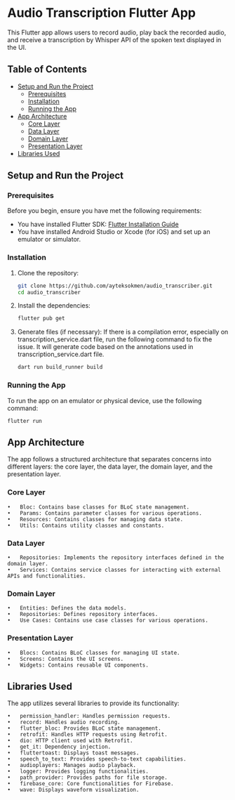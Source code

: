 # Audio Transcription Flutter App

This Flutter app allows users to record audio, play back the recorded audio, and receive a transcription by Whisper API
of the spoken text displayed in the UI.

## Table of Contents

- [Setup and Run the Project](#setup-and-run-the-project)
    - [Prerequisites](#prerequisites)
    - [Installation](#installation)
    - [Running the App](#running-the-app)
- [App Architecture](#app-architecture)
    - [Core Layer](#core-layer)
    - [Data Layer](#data-layer)
    - [Domain Layer](#domain-layer)
    - [Presentation Layer](#presentation-layer)
- [Libraries Used](#libraries-used)

## Setup and Run the Project

### Prerequisites

Before you begin, ensure you have met the following requirements:

- You have installed Flutter SDK: [Flutter Installation Guide](https://flutter.dev/docs/get-started/install)
- You have installed Android Studio or Xcode (for iOS) and set up an emulator or simulator.

### Installation

1. Clone the repository:
   ```sh
   git clone https://github.com/ayteksokmen/audio_transcriber.git
   cd audio_transcriber

2. Install the dependencies:
   ```sh
   flutter pub get

3. Generate files (if necessary):
   If there is a compilation error, especially on transcription_service.dart file, run the following command to fix
   the issue. It will generate code based on the annotations used in transcription_service.dart file.
    ```sh
   dart run build_runner build 

### Running the App

To run the app on an emulator or physical device, use the following command:

`flutter run`

## App Architecture

The app follows a structured architecture that separates concerns into different layers: the core layer, the data layer,
the domain layer, and the presentation layer.

### Core Layer

	•	Bloc: Contains base classes for BLoC state management.
	•	Params: Contains parameter classes for various operations.
	•	Resources: Contains classes for managing data state.
	•	Utils: Contains utility classes and constants.

### Data Layer

	•	Repositories: Implements the repository interfaces defined in the domain layer.
	•	Services: Contains service classes for interacting with external APIs and functionalities.

### Domain Layer

	•	Entities: Defines the data models.
	•	Repositories: Defines repository interfaces.
	•	Use Cases: Contains use case classes for various operations.

### Presentation Layer

	•	Blocs: Contains BLoC classes for managing UI state.
	•	Screens: Contains the UI screens.
	•	Widgets: Contains reusable UI components.

## Libraries Used

The app utilizes several libraries to provide its functionality:

	•	permission_handler: Handles permission requests.
	•	record: Handles audio recording.
	•	flutter_bloc: Provides BLoC state management.
	•	retrofit: Handles HTTP requests using Retrofit.
	•	dio: HTTP client used with Retrofit.
	•	get_it: Dependency injection.
	•	fluttertoast: Displays toast messages.
	•	speech_to_text: Provides speech-to-text capabilities.
	•	audioplayers: Manages audio playback.
	•	logger: Provides logging functionalities.
	•	path_provider: Provides paths for file storage.
	•	firebase_core: Core functionalities for Firebase.
	•	wave: Displays waveform visualization.
